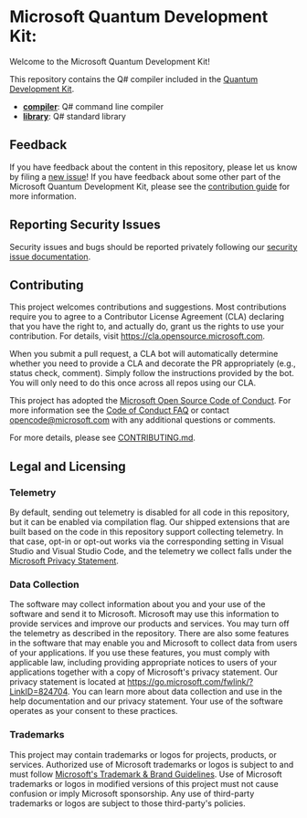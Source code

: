 # Microsoft Quantum Development Kit:

Welcome to the Microsoft Quantum Development Kit!

This repository contains the Q# compiler included in the [Quantum Development Kit](https://docs.microsoft.com/azure/quantum/).

- **[compiler](./compiler/qsc/)**: Q# command line compiler
- **[library](./library/)**: Q# standard library

## Feedback

If you have feedback about the content in this repository, please let us know by filing a [new issue](https://github.com/microsoft/qsharp/issues/new/choose)!
If you have feedback about some other part of the Microsoft Quantum Development Kit, please see the [contribution guide](https://docs.microsoft.com/azure/quantum/contributing-overview/) for more information.

## Reporting Security Issues

Security issues and bugs should be reported privately following our [security issue documentation](./SECURITY.md#reporting-security-issues).

## Contributing

This project welcomes contributions and suggestions.  Most contributions require you to agree to a
Contributor License Agreement (CLA) declaring that you have the right to, and actually do, grant us
the rights to use your contribution. For details, visit https://cla.opensource.microsoft.com.

When you submit a pull request, a CLA bot will automatically determine whether you need to provide
a CLA and decorate the PR appropriately (e.g., status check, comment). Simply follow the instructions
provided by the bot. You will only need to do this once across all repos using our CLA.

This project has adopted the [Microsoft Open Source Code of Conduct](https://opensource.microsoft.com/codeofconduct/).
For more information see the [Code of Conduct FAQ](https://opensource.microsoft.com/codeofconduct/faq/) or
contact [opencode@microsoft.com](mailto:opencode@microsoft.com) with any additional questions or comments.

For more details, please see [CONTRIBUTING.md](./CONTRIBUTING.md).

## Legal and Licensing

### Telemetry

By default, sending out telemetry is disabled for all code in this repository, but it can be enabled via compilation flag.
Our shipped extensions that are built based on the code in this repository support collecting telemetry.
In that case, opt-in or opt-out works via the corresponding setting in Visual Studio and Visual Studio Code,
and the telemetry we collect falls under the [Microsoft Privacy Statement](https://privacy.microsoft.com/privacystatement).

### Data Collection

The software may collect information about you and your use of the software and send it to Microsoft. Microsoft may use this information to provide services and improve our products and services. You may turn off the telemetry as described in the repository. There are also some features in the software that may enable you and Microsoft to collect data from users of your applications. If you use these features, you must comply with applicable law, including providing appropriate notices to users of your applications together with a copy of Microsoft's privacy statement. Our privacy statement is located at https://go.microsoft.com/fwlink/?LinkID=824704. You can learn more about data collection and use in the help documentation and our privacy statement. Your use of the software operates as your consent to these practices.

### Trademarks

This project may contain trademarks or logos for projects, products, or services. Authorized use of Microsoft 
trademarks or logos is subject to and must follow 
[Microsoft's Trademark & Brand Guidelines](https://www.microsoft.com/en-us/legal/intellectualproperty/trademarks/usage/general).
Use of Microsoft trademarks or logos in modified versions of this project must not cause confusion or imply Microsoft sponsorship.
Any use of third-party trademarks or logos are subject to those third-party's policies.
